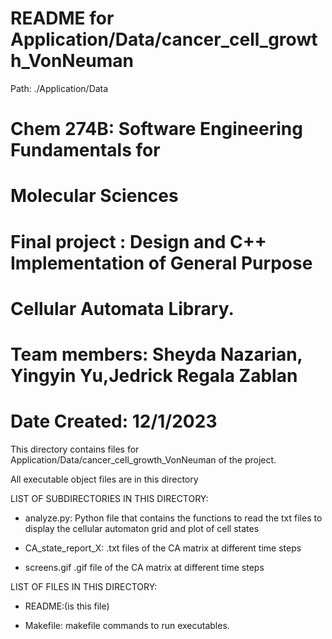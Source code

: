 # README for Application/Data/cancer_cell_growth_VonNeuman
Path: ./Application/Data
# Chem 274B: Software Engineering Fundamentals for
#               Molecular Sciences
# Final project :  Design and C++ Implementation of General Purpose
#                 Cellular Automata Library. 
# Team members: Sheyda Nazarian, Yingyin Yu,Jedrick Regala Zablan 
# Date Created: 12/1/2023 
This directory contains files for Application/Data/cancer_cell_growth_VonNeuman of the project.

All executable object files are in this directory 

LIST OF SUBDIRECTORIES IN THIS DIRECTORY:

- analyze.py: Python file that contains the functions to read the txt files to display the cellular automaton grid and plot of cell states

- CA_state_report_X: .txt files of the CA matrix at different time steps

- screens.gif .gif file of the CA matrix at different time steps

LIST OF FILES IN THIS DIRECTORY:

- README:(is this file) 

- Makefile: makefile commands to run executables.